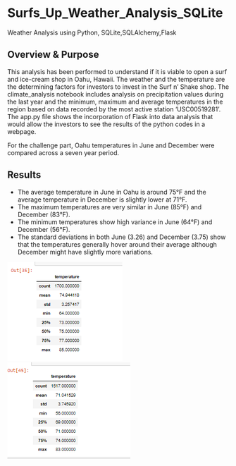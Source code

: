 # Surfs_Up_Weather_Analysis_SQLite
Weather Analysis using Python, SQLite,SQLAlchemy,Flask

## Overview & Purpose

This analysis has been performed to understand if it is viable to open a surf and ice-cream shop in Oahu, Hawaii. The weather and the temperature are the determining factors for investors to invest in the Surf n’ Shake shop. The climate_analysis notebook includes analysis on precipitation values during the last year and  the minimum, maximum and average temperatures in the region based on data recorded by the most active station ‘USC00519281’. The app.py file shows the incorporation of Flask into data analysis that would allow the investors to see the results of the python codes in a webpage.

For the challenge part, Oahu temperatures in June and December were compared across a seven year period.

## Results

- The average temperature in June in Oahu is around 75°F and the average temperature in December is slightly lower at 71°F. 
- The maximum temperatures are very similar in June (85°F) and December (83°F).
- The minimum temperatures show high variance in June (64°F) and December (56°F).
- The standard deviations in both June (3.26) and December (3.75) show that the temperatures generally hover around their average although December might have slightly more variations.

![](Images/june_summary_statistics.png)      ![](Images/dec_summary_statistics.png)

